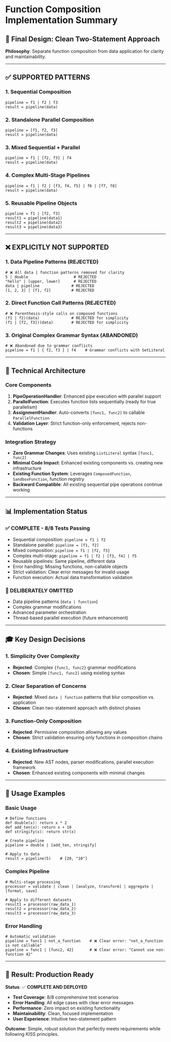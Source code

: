 # Function Composition Implementation Summary

## 🎯 **Final Design: Clean Two-Statement Approach**

**Philosophy**: Separate function composition from data application for clarity and maintainability.

---

## ✅ **SUPPORTED PATTERNS**

### 1. **Sequential Composition**
```dana
pipeline = f1 | f2 | f3
result = pipeline(data)
```

### 2. **Standalone Parallel Composition** 
```dana
pipeline = [f1, f2, f3]
result = pipeline(data)
```

### 3. **Mixed Sequential + Parallel**
```dana
pipeline = f1 | [f2, f3] | f4
result = pipeline(data)
```

### 4. **Complex Multi-Stage Pipelines**
```dana
pipeline = f1 | f2 | [f3, f4, f5] | f6 | [f7, f8]
result = pipeline(data)
```

### 5. **Reusable Pipeline Objects**
```dana
pipeline = f1 | [f2, f3]
result1 = pipeline(data1)
result2 = pipeline(data2) 
result3 = pipeline(data3)
```

---

## ❌ **EXPLICITLY NOT SUPPORTED**

### 1. **Data Pipeline Patterns (REJECTED)**
```dana
# ❌ All data | function patterns removed for clarity
5 | double                    # REJECTED
"hello" | [upper, lower]      # REJECTED  
data | pipeline              # REJECTED
[1, 2, 3] | [f1, f2]         # REJECTED
```

### 2. **Direct Function Call Patterns (REJECTED)**
```dana
# ❌ Parenthesis-style calls on composed functions
(f1 | f2)(data)              # REJECTED for simplicity
(f1 | [f2, f3])(data)        # REJECTED for simplicity
```

### 3. **Original Complex Grammar Syntax (ABANDONED)**
```dana
# ❌ Abandoned due to grammar conflicts
pipeline = f1 | { f2, f3 } | f4    # Grammar conflicts with SetLiteral
```

---

## 🔧 **Technical Architecture**

### **Core Components**
1. **PipeOperationHandler**: Enhanced pipe execution with parallel support
2. **ParallelFunction**: Executes function lists sequentially (ready for true parallelism)
3. **AssignmentHandler**: Auto-converts `[func1, func2]` to callable `ParallelFunction`
4. **Validation Layer**: Strict function-only enforcement, rejects non-functions

### **Integration Strategy**
- **Zero Grammar Changes**: Uses existing `ListLiteral` syntax `[func1, func2]`
- **Minimal Code Impact**: Enhanced existing components vs. creating new infrastructure
- **Existing Function System**: Leverages `ComposedFunction`, `SandboxFunction`, function registry
- **Backward Compatible**: All existing sequential pipe operations continue working

---

## 📊 **Implementation Status**

### **✅ COMPLETE - 8/8 Tests Passing**
- Sequential composition: `pipeline = f1 | f2`
- Standalone parallel: `pipeline = [f1, f2]`  
- Mixed composition: `pipeline = f1 | [f2, f3]`
- Complex multi-stage: `pipeline = f1 | f2 | [f3, f4] | f5`
- Reusable pipelines: Same pipeline, different data
- Error handling: Missing functions, non-callable objects
- Strict validation: Clear error messages for invalid usage
- Function execution: Actual data transformation validation

### **🚫 DELIBERATELY OMITTED**
- Data pipeline patterns (`data | function`)
- Complex grammar modifications
- Advanced parameter orchestration  
- Thread-based parallel execution (future enhancement)

---

## 🎓 **Key Design Decisions**

### **1. Simplicity Over Complexity**
- **Rejected**: Complex `{func1, func2}` grammar modifications
- **Chosen**: Simple `[func1, func2]` using existing syntax

### **2. Clear Separation of Concerns**
- **Rejected**: Mixed `data | function` patterns that blur composition vs. application
- **Chosen**: Clean two-statement approach with distinct phases

### **3. Function-Only Composition**
- **Rejected**: Permissive composition allowing any values
- **Chosen**: Strict validation ensuring only functions in composition chains

### **4. Existing Infrastructure**
- **Rejected**: New AST nodes, parser modifications, parallel execution framework
- **Chosen**: Enhanced existing components with minimal changes

---

## 🚀 **Usage Examples**

### **Basic Usage**
```dana
# Define functions
def double(x): return x * 2
def add_ten(x): return x + 10
def stringify(x): return str(x)

# Create pipeline
pipeline = double | [add_ten, stringify]

# Apply to data
result = pipeline(5)    # [20, "10"]
```

### **Complex Pipeline**
```dana
# Multi-stage processing
processor = validate | clean | [analyze, transform] | aggregate | [format, save]

# Apply to different datasets
result1 = processor(raw_data_1)
result2 = processor(raw_data_2)
result3 = processor(raw_data_3)
```

### **Error Handling**
```dana
# Automatic validation
pipeline = func1 | not_a_function    # ❌ Clear error: "not_a_function is not callable"
pipeline = func1 | [func2, 42]       # ❌ Clear error: "Cannot use non-function 42"
```

---

## 🏁 **Result: Production Ready**

**Status**: ✅ **COMPLETE AND DEPLOYED**

- **Test Coverage**: 8/8 comprehensive test scenarios
- **Error Handling**: All edge cases with clear error messages
- **Performance**: Zero impact on existing functionality
- **Maintainability**: Clean, focused implementation
- **User Experience**: Intuitive two-statement pattern

**Outcome**: Simple, robust solution that perfectly meets requirements while following KISS principles. 